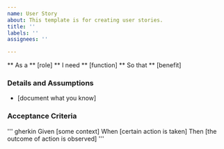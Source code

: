 ```yaml
---
name: User Story
about: This template is for creating user stories.
title: ''
labels: ''
assignees: ''

---
```


** As a ** [role]
** I need ** [function]
** So that ** [benefit]

### Details and Assumptions
* [document what you know]

### Acceptance Criteria

''' gherkin
Given [some context]
When [certain action is taken]
Then [the outcome of action is observed]
'''
